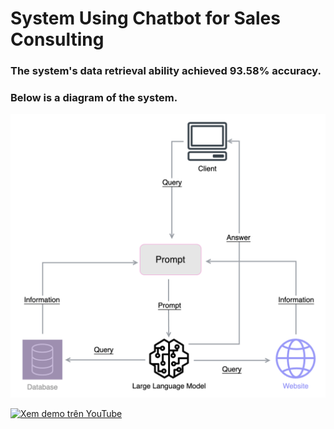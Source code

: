 # System Using Chatbot for Sales Consulting

### The system's data retrieval ability achieved 93.58% accuracy.

### Below is a diagram of the system.

![System Diagram](images/Flowchart_chatbot.png)



[![Xem demo trên YouTube](https://img.youtube.com/vi/klJBDH6y8X4/0.jpg)](https://youtu.be/klJBDH6y8X4)

